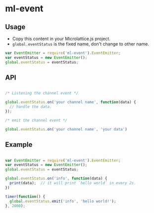 # ml-event

## Usage
* Copy this content in your Microlattice.js project.
* `global.eventStatus` is the fixed name, don't change to other name.

``` js
var EventEmitter = require('ml-event').EventEmitter;
var eventStatus = new EventEmitter();
global.eventStatus = eventStatus;

```

## API
``` js

/* Listening the channel event */

global.eventStatus.on('your channel name', function(data) {
  // handle the data.
});

/* emit the channel event */

global.eventStatus.on('your channel name', 'your data')

```

## Example

``` js

var EventEmitter = require('ml-event').EventEmitter;
var eventStatus = new EventEmitter();
global.eventStatus = eventStatus;

global.eventStatus.on('info', function(data) {
  print(data);  // it will print `hello world` in every 2s.
})

timer(function() {
  global.eventStatus.emit('info', 'hello world!');
}, 2000);

```